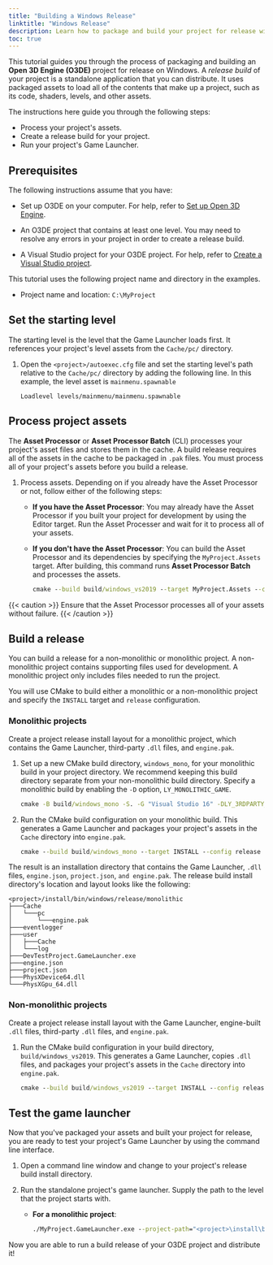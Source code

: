 ```yaml
---
title: "Building a Windows Release"
linktitle: "Windows Release"
description: Learn how to package and build your project for release with Open 3D Engine (O3DE) on Windows. 
toc: true
---
```


This tutorial guides you through the process of packaging and building an **Open 3D Engine (O3DE)** project for release on Windows. A *release build* of your project is a standalone application that you can distribute. It uses packaged assets to load all of the contents that make up a project, such as its code, shaders, levels, and other assets.

The instructions here guide you through the following steps:
- Process your project's assets.
- Create a release build for your project.
- Run your project's Game Launcher.


## Prerequisites

The following instructions assume that you have:

- Set up O3DE on your computer. For help, refer to [Set up Open 3D Engine](\docs\welcome-guide\setup\_index.md).

- An O3DE project that contains at least one level. You may need to resolve any errors in your project in order to create a release build.

- A Visual Studio project for your O3DE project. For help, refer to [Create a Visual Studio project](/docs/welcome-guide/create/creating-projects-using-cli/#create-a-visual-studio-project).

This tutorial uses the following project name and directory in the examples.

- Project name and location: `C:\MyProject`


## Set the starting level

The starting level is the level that the Game Launcher loads first. It references your project's level assets from the `Cache/pc/` directory.

1. Open the `<project>/autoexec.cfg` file and set the starting level's path relative to the `Cache/pc/` directory by adding the following line. In this example, the level asset is `mainmenu.spawnable`

    ```
    Loadlevel levels/mainmenu/mainmenu.spawnable
    ```

## Process project assets

The **Asset Processor** or **Asset Processor Batch** (CLI) processes your project's asset files and stores them in the cache. A build release requires all of the assets in the cache to be packaged in `.pak` files. You must process all of your project's assets before you build a release.

1. Process assets. Depending on if you already have the Asset Processor or not, follow either of the following steps:
   - **If you have the Asset Processor**: You may already have the Asset Processor if you built your project for development by using the Editor target. Run the Asset Processer and wait for it to process all of your assets.

   - **If you don't have the Asset Processor**: You can build the Asset Processor and its dependencies by specifying the `MyProject.Assets` target. After building, this command runs **Asset Processor Batch** and processes the assets. 


        ```cmd
        cmake --build build/windows_vs2019 --target MyProject.Assets --config profile -- /m
        ```

{{< caution >}} Ensure that the Asset Processor processes all of your assets without failure. {{< /caution >}}

## Build a release

You can build a release for a non-monolithic or monolithic project. A non-monolithic project contains supporting files used for development. A monolithic project only includes files needed to run the project.

You will use CMake to build either a monolithic or a non-monolithic project and specify the `INSTALL` target and `release` configuration.

### Monolithic projects

Create a project release install layout for a monolithic project, which contains the Game Launcher, third-party `.dll` files, and `engine.pak`.

1. Set up a new CMake build directory, `windows_mono`, for your monolithic build in your project directory. We recommend keeping this build directory separate from your non-monolithic build directory. Specify a monolithic build by enabling the `-D` option, `LY_MONOLITHIC_GAME`.

    ```cmd
    cmake -B build/windows_mono -S. -G "Visual Studio 16" -DLY_3RDPARTY_PATH=C:\o3de-packages -DLY_MONOLITHIC_GAME=1
    ```

2. Run the CMake build configuration on your monolithic build. This generates a Game Launcher and packages your project's assets in the `Cache` directory into `engine.pak`.

    ```cmd
    cmake --build build/windows_mono --target INSTALL --config release
    ```

The result is an installation directory that contains the Game Launcher, `.dll` files, `engine.json`, `project.json`, `and engine.pak`. The release build install directory's location and layout looks like the following:

    <project>/install/bin/windows/release/monolithic
    ├───Cache
    │   └───pc
    │       └───engine.pak
    ├───eventlogger
    ├───user
    │   ├───Cache
    │   └───log
    ├───DevTestProject.GameLauncher.exe    
    ├───engine.json
    ├───project.json
    ├───PhysXDevice64.dll
    └───PhysXGpu_64.dll



### Non-monolithic projects

Create a project release install layout with the Game Launcher, engine-built `.dll` files, third-party `.dll` files, and `engine.pak`.

1. Run the CMake build configuration in your build directory, `build/windows_vs2019`. This generates a Game Launcher, copies `.dll` files, and packages your project's assets in the `Cache` directory into `engine.pak`.

    ```cmd
    cmake --build build/windows_vs2019 --target INSTALL --config release
    ```

## Test the game launcher

Now that you've packaged your assets and built your project for release, you are ready to test your project's Game Launcher by using the command line interface.

1. Open a command line window and change to your project's release build install directory.

2. Run the standalone project's game launcher. Supply the path to the level that the project starts with.
    
    - **For a monolithic project**:
        ```cmd
        ./MyProject.GameLauncher.exe --project-path="<project>\install\bin\Windows\release\Monolithic"
        ```

Now you are able to run a build release of your O3DE project and distribute it!